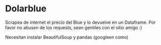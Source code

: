 # Dolarblue
Scrapea de internet el precio del Blue y lo devuelve en un Dataframe. Por favor no abusen de los requests, sean gentiles con el sitio amigo :)

Necesitan instalar BeautifulSoup y pandas (googleen como)
